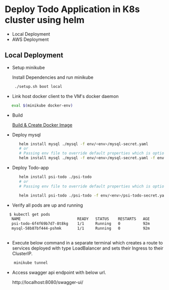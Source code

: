 # Deploy Todo Application in K8s cluster using helm

- Local Deployment
- AWS Deployment

## Local Deployment ##

- Setup minikube

   Install  Dependencies and run minikube

   ```bash
    ./setup.sh boot local  
   ```
   
 - Link host docker client to the VM's docker daemon
 
 ```bash
    eval $(minikube docker-env)
 ```
 - Build
 
    [Build & Create Docker Image](../README.md#build)
 
 - Deploy  mysql
          
    ```bash
       helm install mysql ./mysql -f env/<env>/mysql-secret.yaml
       # or
       # Passing env file to override default properties which is optional     
       helm install mysql ./mysql -f env/<env>/mysql-secret.yaml -f env/<env>/mysql-values.yaml 
    ```
    
 - Deploy Todo-app    
 
    ```bash
       helm install psi-todo ./psi-todo
       # or
       # Passing env file to override default properties which is optional

       helm install psi-todo ./psi-todo -f env/<env>/psi-todo-secret.yaml -f env/<env>/psi-todo-values.yaml
    ```  

 - Verify all pods are up and running
 
 ```bash
   $ kubectl get pods
    NAME                         READY   STATUS    RESTARTS   AGE
    psi-todo-6f4f69b7d7-8t8kg    1/1     Running   0          92m
    mysql-58b87bf444-pshmk       1/1     Running   0          92m
    
 ```

 - Execute below command in a separate terminal which creates a route to services deployed with type LoadBalancer and sets their Ingress to their ClusterIP.

 ```bash
     minikube tunnel
 ```

 - Access swagger api endpoint with below url.
 
    http://localhost:8080/swagger-ui/

